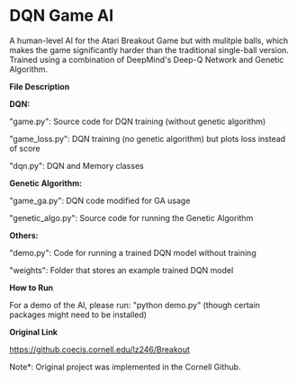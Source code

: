 # DQN Game AI

A human-level AI for the Atari Breakout Game but with mulitple balls, which makes the game significantly harder than the traditional single-ball version. Trained using a combination of DeepMind's Deep-Q Network and Genetic Algorithm. 


**File Description**

**DQN:**

"game.py": Source code for DQN training (without genetic algorithm)

"game_loss.py": DQN training (no genetic algorithm) but plots loss instead of score

"dqn.py": DQN and Memory classes

**Genetic Algorithm:**

"game_ga.py": DQN code modified for GA usage

"genetic_algo.py": Source code for running the Genetic Algorithm

**Others:**

"demo.py": Code for running a trained DQN model without training

"weights": Folder that stores an example trained DQN model


**How to Run**

For a demo of the AI, please run: "python demo.py" (though certain packages might need to be installed)


**Original Link**

https://github.coecis.cornell.edu/lz246/Breakout

Note*: Original project was implemented in the Cornell Github.

